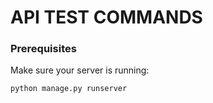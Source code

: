 # API TEST COMMANDS 

### Prerequisites
Make sure your server is running:

```bash
python manage.py runserver
```
